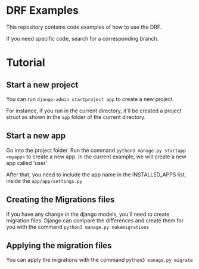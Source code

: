 # DRF Examples

This repository contains code examples of how to use the DRF.

If you need specific code, search for a corresponding branch.

# Tutorial

## Start a new project

You can run `django-admin startproject app` to create a new project.

For instance, if you run in the current directory, it'll be created a project struct as shown in the `app` folder of the current directory.

## Start a new app

Go into the project folder. Run the command `python3 manage.py startapp <myapp>` to create a new app. In the current example, we will create a new app called 'user'

After that, you need to include the app name in the INSTALLED_APPS list, inside the `app/app/settings.py`

## Creating the Migrations files

If you have any change in the django models, you'll need to create migration files. Django can compare the differences and create them for you with the command `python3 manage.py makemigrations`

## Applying the migration files

You can apply the migrations with the command `python3 manage.py migrate`

